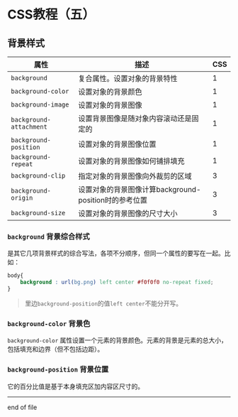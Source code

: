# CSS教程（五）

## 背景样式

属性                    | 描述                                                  | CSS
------------------------|-------------------------------------------------------|----
`background`            | 复合属性。设置对象的背景特性                          | 1
`background-color`      | 设置对象的背景颜色                                    | 1
`background-image`      | 设置对象的背景图像                                    | 1
`background-attachment` | 设置背景图像是随对象内容滚动还是固定的                | 1
`background-position`   | 设置对象的背景图像位置                                | 1
`background-repeat`     | 设置对象的背景图像如何铺排填充                        | 1
`background-clip`       | 指定对象的背景图像向外裁剪的区域                      | 3
`background-origin`     | 设置对象的背景图像计算background-position时的参考位置 | 3
`background-size`       | 设置对象的背景图像的尺寸大小                          | 3

### `background` 背景综合样式

是其它几项背景样式的综合写法，各项不分顺序，但同一个属性的要写在一起。比如：

```css
body{
    background : url(bg.png) left center #f0f0f0 no-repeat fixed;
}
```

> 里边`background-position`的值`left center`不能分开写。

### `background-color` 背景色

`background-color` 属性设置一个元素的背景颜色。元素的背景是元素的总大小，包括填充和边界（但不包括边距）。


### `background-position` 背景位置

它的百分比值是基于本身填充区加内容区尺寸的。


----------
end of file